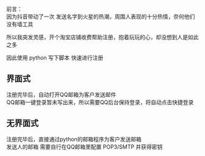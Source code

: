 前言：           
因为抖音带动了一次 发送名字到火星的热潮，周围人表现的十分热情，奈何他们没有墙工具

所以我突发灵感，开个淘宝店铺收费帮助注册，抱着玩玩的心，却没想到人是如此之多

因此使用 python 写下脚本 快速进行注册

## 界面式

注册完毕后，自动打开QQ邮箱为客户发送邮件    
QQ邮箱一键登录暂未写出来，所以需要QQ后台保持登录，将自动点击快捷登录

## 无界面式

注册完毕后，直接通过python的邮箱程序为客户发送邮箱  
发送人的邮箱 需要自行在QQ邮箱里配置 POP3/SMTP 并获得密钥

